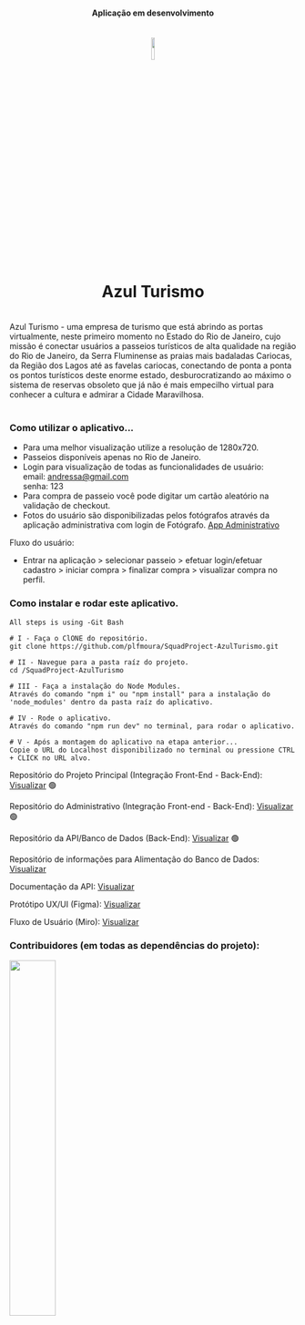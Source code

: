 <div align="center">
  <h4>Aplicação em desenvolvimento</h4>
</div>
<br/>

<div align="center">
  <img src="./public/azul.png" width="10%" /> <h1>Azul Turismo</h1>
</div>

<br/>
Azul Turismo - uma empresa de turismo que está abrindo as portas virtualmente, neste primeiro momento no Estado do Rio de Janeiro, 
cujo missão é conectar usuários a passeios turísticos de alta qualidade na região do Rio de Janeiro, da Serra Fluminense as praias 
mais badaladas Cariocas, da Região dos Lagos até as favelas cariocas, conectando de ponta a ponta os pontos turísticos deste enorme 
estado, desburocratizando ao máximo o sistema de reservas obsoleto que já não é mais empecilho virtual para conhecer a cultura e admirar a Cidade Maravilhosa.<br/>
<br/>

### Como utilizar o aplicativo...
- Para uma melhor visualização utilize a resolução de 1280x720.
- Passeios disponíveis apenas no Rio de Janeiro.<br/>
- Login para visualização de todas as funcionalidades de usuário:<br/> email: andressa@gmail.com<br/> senha: 123<br/>
- Para compra de passeio você pode digitar um cartão aleatório na validação de checkout.
- Fotos do usuário são disponibilizadas pelos fotógrafos através da aplicação administrativa com login de Fotógrafo. <a href="https://github.com/plfmoura/SquadProject-AdminAzulTurismo">App Administrativo</a> 

Fluxo do usuário:<br/>
- Entrar na aplicação > selecionar passeio > efetuar login/efetuar cadastro > iniciar compra > finalizar compra > visualizar compra no perfil.<br/>

### Como instalar e rodar este aplicativo.

```Todos os passos são utilizando o -Git Bash-
All steps is using -Git Bash

# I - Faça o ClONE do repositório.
git clone https://github.com/plfmoura/SquadProject-AzulTurismo.git

# II - Navegue para a pasta raíz do projeto.
cd /SquadProject-AzulTurismo

# III - Faça a instalação do Node Modules.
Através do comando "npm i" ou "npm install" para a instalação do 'node_modules' dentro da pasta raíz do aplicativo.

# IV - Rode o aplicativo.
Através do comando "npm run dev" no terminal, para rodar o aplicativo.

# V - Após a montagem do aplicativo na etapa anterior...
Copie o URL do Localhost disponibilizado no terminal ou pressione CTRL + CLICK no URL alvo.
```

Repositório do Projeto Principal (Integração Front-End - Back-End): <a href="https://github.com/plfmoura/SquadProject-AzulTurismo">Visualizar</a> 🟢

Repositório do Administrativo (Integração Front-end - Back-End): <a href="https://github.com/plfmoura/SquadProject-AdminAzulTurismo">Visualizar</a> 🟢

Repositório da API/Banco de Dados (Back-End): <a href="https://github.com/Juanpi92/tourism_api">Visualizar</a> 🟢

Repositório de informações para Alimentação do Banco de Dados: <a href="https://github.com/Juanpi92/criativos-produtos-api">Visualizar</a>

Documentação da API: <a href="https://tourismapi.herokuapp.com/#update-one-product">Visualizar</a> 

Protótipo UX/UI (Figma): <a href="https://www.figma.com/file/yqOtcjypEdqI93c2w0t4SW/Tourism-App?node-id=0%3A1&t=WTkxgYmm0jdTD0tc-1">Visualizar</a> 

Fluxo de Usuário (Miro): <a href="https://miro.com/app/board/uXjVPmKHg_o=/?share_link_id=599769016089">Visualizar</a> 


### Contribuidores (em todas as dependências do projeto): 

<a href="https://github.com/plfmoura/SquadProject-azulTurismo/graphs/contributors" width="100%">
  <img src="https://contrib.rocks/image?repo=plfmoura/SquadProject-azulTurismo" width="40%"/>
</a>
